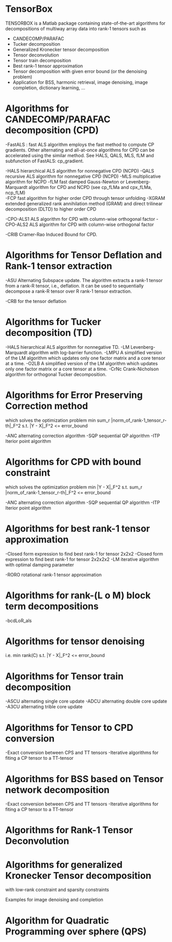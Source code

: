 # TensorBox
TENSORBOX is a Matlab package containing state-of-the-art algorithms
for decompositions of multiway array data into rank-1 tensors such as
  - CANDECOMP/PARAFAC
  - Tucker decomposition
  - Generalized Kronecker tensor decomposition
  - Tensor deconvolution
  - Tensor train decomposition
  - Best rank-1 tensor approximation
  - Tensor decomposition with given error bound (or the denoising problem)
  - Application for BSS, harmonic retrieval, image denoising, image
  completion, dictionary learning, ... 

#  Algorithms for CANDECOMP/PARAFAC decomposition (CPD)

-FastALS :   fast ALS algorithm employs the fast method to compute CP
            gradients. 
            Other alternating and all-at-once algorithms for CPD can be
            accelerated using the similar method. 
            See HALS, QALS, MLS, fLM and subfunction of FastALS:
            cp_gradient. 

-HALS        hierarchical ALS algorithm for nonnegative CPD (NCPD)
-QALS        recursive ALS algorithm for nonnegative CPD (NCPD)
-MLS         multiplicative algorithm for NCPD
-fLM         fast damped Gauss-Newton or Levenberg-Marquardt algorithm for
            CPD and NCPD
            (see cp_fLMa and cpx_fLMa, ncp_fLM)  
-FCP         fast algorithm for higher order CPD through tensor unfolding
-XGRAM       extended generalized rank annihilation method (GRAM) and
            direct trilinear decomposition (DLTD) to higher order CPD
            
-CPO-ALS1    ALS algorithm for CPD with column-wise orthogonal factor
-CPO-ALS2    ALS algorithm for CPD with column-wise orthogonal factor

-CRIB       Cramer-Rao Induced Bound for CPD.

#  Algorithms for Tensor Deflation and Rank-1 tensor extraction 
-ASU         Alternating Subspace update. The algorithm extracts a rank-1
            tensor from a rank-R tensor, i.e., deflation. It can be used
            to sequentially decompose a rank-R tensor over R rank-1
            tensor extraction.

-CRB for the tensor deflation

#  Algorithms for Tucker decomposition (TD)
-HALS       hierarchical ALS algorithm for nonnegative TD.
-LM         Levenberg-Marquardt algorithm with log-barrier function.
-LMPU       A simplified version of the LM algorithm which updates only
           one factor matrix and a core tensor at a time.
-O2LB       A simplified version of the LM algorithm which updates only
           one factor matrix or a core tensor at a time.
-CrNc       Crank-Nicholson algorithm for orthogonal Tucker decomposition.

#  Algorithms for Error Preserving Correction method
which solves the optimization problem
      min   sum_r  |norm_of_rank-1_tensor_r-th|_F^2
      s.t.  |Y - X|_F^2 <= error_bound
       
-ANC       alternating correction algorithm
-SQP       sequential QP algorithm
-ITP       Iterior point algorithm

#  Algorithms for CPD with bound constraint
which solves the optimization problem
      min   |Y - X|_F^2
      s.t.  sum_r  |norm_of_rank-1_tensor_r-th|_F^2 <= error_bound
       
-ANC       alternating correction algorithm
-SQP       sequential QP algorithm
-ITP       Iterior point algorithm

#  Algorithms for best rank-1 tensor approximation
 -Closed form expression to find best rank-1 for tensor 2x2x2
 -Closed form expression to find best rank-1 for tensor 2x2x2x2
 -LM       iterative algorithm with optimal damping parameter

 -RORO     rotational rank-1 tensor approximation
 
 #  Algorithms for rank-(L o M) block term decompositions
 -bcdLoR_als

#  Algorithms for tensor denoising 
 i.e.   min rank(C)   s.t.  |Y - X|_F^2 <= error_bound
 
#  Algorithms for Tensor train decomposition
-ASCU     alternating single core update
-ADCU     alternating double core update
-A3CU     alternating trible core update

#  Algorithms for Tensor to CPD conversion
-Exact conversion between CPS and TT tensors
-Iterative algorithms for fiting a CP tensor to a TT-tensor

#  Algorithms for BSS based on Tensor network decomposition
-Exact conversion between CPS and TT tensors
-Iterative algorithms for fiting a CP tensor to a TT-tensor

#  Algorithms for Rank-1 Tensor Deconvolution

#  Algorithms for generalized Kronecker Tensor decomposition
 with low-rank constraint and sparsity constraints
 
Examples for image denoising and completion

#  Algorithm for Quadratic Programming over sphere (QPS)
